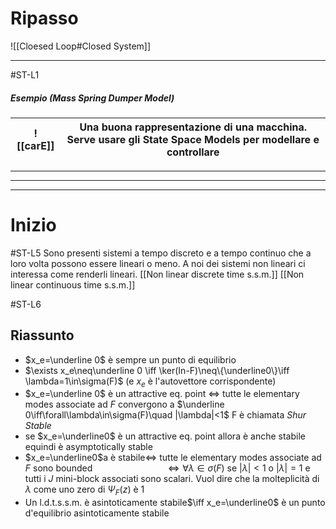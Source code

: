 


# Ripasso

![[Cloesed Loop#Closed System]]

---
#ST-L1
##### Esempio (Mass Spring Dumper Model)

| ![[carE]] | Una buona rappresentazione di una macchina.<br>Serve usare gli State Space Models per modellare e controllare<br> |
| --------- | ----------------------------------------------------------------------------------------------------------------- |

--- 






--- 





--- 
#




# Inizio
#ST-L5 
Sono presenti sistemi a tempo discreto e a tempo continuo che a loro volta possono essere lineari o meno. A noi dei sistemi non lineari ci interessa come renderli lineari.
[[Non linear discrete time s.s.m.]]
[[Non linear continuous time s.s.m.]]


#ST-L6
## Riassunto
- $x_e=\underline 0$ è sempre un punto di equilibrio
- $\exists x_e\neq\underline 0 \iff \ker(In-F)\neq\{\underline0\}\iff \lambda=1\in\sigma(F)$ (e $x_e$ è l'autovettore corrispondente)
- $x_e=\underline 0$  è un attractive eq. point $\iff$  tutte le elementary modes associate ad $F$ convergono a $\underline 0\iff\forall\lambda\in\sigma(F)\quad |\lambda|<1$  F è chiamata *Shur Stable*
- se $x_e=\underline0$ è un attractive eq. point  allora è anche stabile equindi è asymptotically stable
- $x_e=\underline0$a  è stabile$\iff$ tutte le elementary modes associate ad $F$ sono bounded $\quad\qquad\qquad\qquad\iff\forall\lambda\in\sigma(F)$  se $|\lambda|<1$ o $|\lambda|=1$  e tutti i $J$ mini-block associati sono scalari.
	 Vuol dire che la molteplicità di $\lambda$ come uno zero di $\Psi_F(z)$ è $1$ 
- Un l.d.t.s.s.m. è asintoticamente stabile$\iff x_e=\underline0$ è un punto d'equilibrio asintoticamente stabile 


